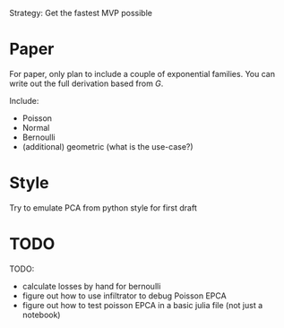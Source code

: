 Strategy: Get the fastest MVP possible

# Paper
For paper, only plan to include a couple of exponential families. You can write out the full derivation based from $G$.

Include:
* Poisson
* Normal
* Bernoulli
* (additional) geometric (what is the use-case?)

# Style
Try to emulate PCA from python style for first draft

# TODO

TODO:
* calculate losses by hand for bernoulli 
* figure out how to use infiltrator to debug Poisson EPCA
* figure out how to test poisson EPCA in a basic julia file (not just a notebook)